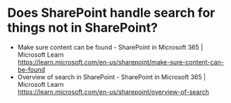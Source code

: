 # Does SharePoint handle search for things not in SharePoint?


* Make sure content can be found - SharePoint in Microsoft 365 \| Microsoft Learn  
  <https://learn.microsoft.com/en-us/sharepoint/make-sure-content-can-be-found>
* Overview of search in SharePoint - SharePoint in Microsoft 365 \| Microsoft Learn  
  <https://learn.microsoft.com/en-us/sharepoint/overview-of-search>


